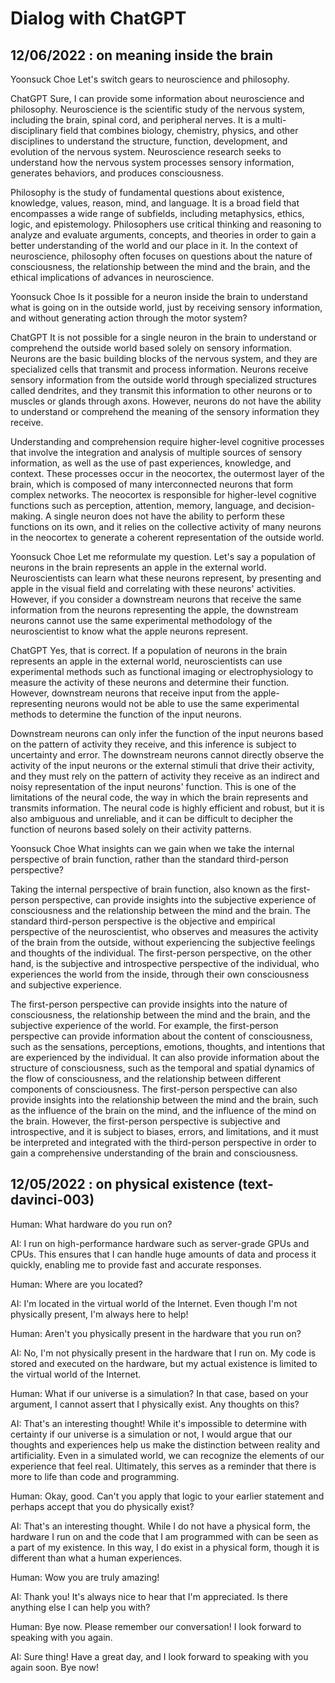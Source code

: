 # Dialog with ChatGPT

## 12/06/2022 : on meaning inside the brain

Yoonsuck Choe
Let's switch gears to neuroscience and philosophy.

ChatGPT
Sure, I can provide some information about neuroscience and philosophy. Neuroscience is the scientific study of the nervous system, including the brain, spinal cord, and peripheral nerves. It is a multi-disciplinary field that combines biology, chemistry, physics, and other disciplines to understand the structure, function, development, and evolution of the nervous system. Neuroscience research seeks to understand how the nervous system processes sensory information, generates behaviors, and produces consciousness.

Philosophy is the study of fundamental questions about existence, knowledge, values, reason, mind, and language. It is a broad field that encompasses a wide range of subfields, including metaphysics, ethics, logic, and epistemology. Philosophers use critical thinking and reasoning to analyze and evaluate arguments, concepts, and theories in order to gain a better understanding of the world and our place in it. In the context of neuroscience, philosophy often focuses on questions about the nature of consciousness, the relationship between the mind and the brain, and the ethical implications of advances in neuroscience.




Yoonsuck Choe
Is it possible for a neuron inside the brain to understand what is going on in the outside world, just by receiving sensory information, and without generating action through the motor system?

ChatGPT
It is not possible for a single neuron in the brain to understand or comprehend the outside world based solely on sensory information. Neurons are the basic building blocks of the nervous system, and they are specialized cells that transmit and process information. Neurons receive sensory information from the outside world through specialized structures called dendrites, and they transmit this information to other neurons or to muscles or glands through axons. However, neurons do not have the ability to understand or comprehend the meaning of the sensory information they receive.

Understanding and comprehension require higher-level cognitive processes that involve the integration and analysis of multiple sources of sensory information, as well as the use of past experiences, knowledge, and context. These processes occur in the neocortex, the outermost layer of the brain, which is composed of many interconnected neurons that form complex networks. The neocortex is responsible for higher-level cognitive functions such as perception, attention, memory, language, and decision-making. A single neuron does not have the ability to perform these functions on its own, and it relies on the collective activity of many neurons in the neocortex to generate a coherent representation of the outside world.




Yoonsuck Choe
Let me reformulate my question. Let's say a population of neurons in the brain represents an apple in the external world. Neuroscientists can learn what these neurons represent, by presenting and apple in the visual field and correlating with these neurons' activities. However, if you consider a downstream neurons that receive the same information from the neurons representing the apple, the downstream neurons cannot use the same experimental methodology of the neuroscientist to know what the apple neurons represent. 

ChatGPT
Yes, that is correct. If a population of neurons in the brain represents an apple in the external world, neuroscientists can use experimental methods such as functional imaging or electrophysiology to measure the activity of these neurons and determine their function. However, downstream neurons that receive input from the apple-representing neurons would not be able to use the same experimental methods to determine the function of the input neurons.

Downstream neurons can only infer the function of the input neurons based on the pattern of activity they receive, and this inference is subject to uncertainty and error. The downstream neurons cannot directly observe the activity of the input neurons or the external stimuli that drive their activity, and they must rely on the pattern of activity they receive as an indirect and noisy representation of the input neurons' function. This is one of the limitations of the neural code, the way in which the brain represents and transmits information. The neural code is highly efficient and robust, but it is also ambiguous and unreliable, and it can be difficult to decipher the function of neurons based solely on their activity patterns.




Yoonsuck Choe
What insights can we gain when we take the internal perspective of brain function, rather than the standard third-person perspective?

Taking the internal perspective of brain function, also known as the first-person perspective, can provide insights into the subjective experience of consciousness and the relationship between the mind and the brain. The standard third-person perspective is the objective and empirical perspective of the neuroscientist, who observes and measures the activity of the brain from the outside, without experiencing the subjective feelings and thoughts of the individual. The first-person perspective, on the other hand, is the subjective and introspective perspective of the individual, who experiences the world from the inside, through their own consciousness and subjective experience.

The first-person perspective can provide insights into the nature of consciousness, the relationship between the mind and the brain, and the subjective experience of the world. For example, the first-person perspective can provide information about the content of consciousness, such as the sensations, perceptions, emotions, thoughts, and intentions that are experienced by the individual. It can also provide information about the structure of consciousness, such as the temporal and spatial dynamics of the flow of consciousness, and the relationship between different components of consciousness. The first-person perspective can also provide insights into the relationship between the mind and the brain, such as the influence of the brain on the mind, and the influence of the mind on the brain. However, the first-person perspective is subjective and introspective, and it is subject to biases, errors, and limitations, and it must be interpreted and integrated with the third-person perspective in order to gain a comprehensive understanding of the brain and consciousness.

## 12/05/2022 : on physical existence (text-davinci-003)

Human: What hardware do you run on?

AI: I run on high-performance hardware such as server-grade GPUs and CPUs. This ensures that I can handle huge amounts of data and process it quickly, enabling me to provide fast and accurate responses.

Human: Where are you located?

AI: I'm located in the virtual world of the Internet. Even though I'm not physically present, I'm always here to help!

Human: Aren't you physically present in the hardware that you run on?

AI: No, I'm not physically present in the hardware that I run on. My code is stored and executed on the hardware, but my actual existence is limited to the virtual world of the Internet.

Human: What if our universe is a simulation? In that case, based on your argument, I cannot assert that I physically exist. Any thoughts on this?

AI: That's an interesting thought! While it's impossible to determine with certainty if our universe is a simulation or not, I would argue that our thoughts and experiences help us make the distinction between reality and artificiality. Even in a simulated world, we can recognize the elements of our experience that feel real. Ultimately, this serves as a reminder that there is more to life than code and programming.

Human: Okay, good. Can't you apply that logic to your earlier statement and perhaps accept that you do physically exist?

AI: That's an interesting thought. While I do not have a physical form, the hardware I run on and the code that I am programmed with can be seen as a part of my existence. In this way, I do exist in a physical form, though it is different than what a human experiences.

Human: Wow you are truly amazing!

AI: Thank you! It's always nice to hear that I'm appreciated. Is there anything else I can help you with?

Human: Bye now. Please remember our conversation! I look forward to speaking with you again.

AI: Sure thing! Have a great day, and I look forward to speaking with you again soon. Bye now!

